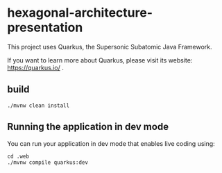 # hexagonal-architecture-presentation

This project uses Quarkus, the Supersonic Subatomic Java Framework.

If you want to learn more about Quarkus, please visit its website: https://quarkus.io/ .

## build

```shell script
./mvnw clean install
```

## Running the application in dev mode

You can run your application in dev mode that enables live coding using:

```shell script
cd .web
./mvnw compile quarkus:dev
```
